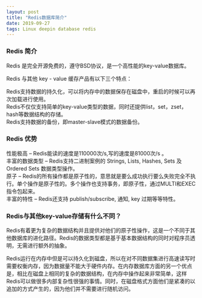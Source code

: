 ```yaml
---  
layout: post  
title: "Redis数据库简介"  
date: 2019-09-27  
tags: Linux deepin database redis   
---  
```

  
### Redis 简介  
Redis 是完全开源免费的，遵守BSD协议，是一个高性能的key-value数据库。  
  
Redis 与其他 key - value 缓存产品有以下三个特点：  
  
Redis支持数据的持久化，可以将内存中的数据保存在磁盘中，重启的时候可以再次加载进行使用。  
Redis不仅仅支持简单的key-value类型的数据，同时还提供list，set，zset，hash等数据结构的存储。  
Redis支持数据的备份，即master-slave模式的数据备份。  

### Redis 优势  
性能极高 – Redis能读的速度是110000次/s,写的速度是81000次/s 。  
丰富的数据类型 – Redis支持二进制案例的 Strings, Lists, Hashes, Sets 及 Ordered Sets 数据类型操作。  
原子 – Redis的所有操作都是原子性的，意思就是要么成功执行要么失败完全不执行。单个操作是原子性的。多个操作也支持事务，即原子性，通过MULTI和EXEC指令包起来。  
丰富的特性 – Redis还支持 publish/subscribe, 通知, key 过期等等特性。  

### Redis与其他key-value存储有什么不同？  
Redis有着更为复杂的数据结构并且提供对他们的原子性操作，这是一个不同于其他数据库的进化路径。Redis的数据类型都是基于基本数据结构的同时对程序员透明，无需进行额外的抽象。  
  
Redis运行在内存中但是可以持久化到磁盘，所以在对不同数据集进行高速读写时需要权衡内存，因为数据量不能大于硬件内存。在内存数据库方面的另一个优点是，相比在磁盘上相同的复杂的数据结构，在内存中操作起来非常简单，这样Redis可以做很多内部复杂性很强的事情。同时，在磁盘格式方面他们是紧凑的以追加的方式产生的，因为他们并不需要进行随机访问。